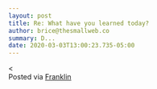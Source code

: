 ```yaml
---  
layout: post  
title: Re: What have you learned today?  
author: brice@thesmallweb.co  
summary: D...  
date: 2020-03-03T13:00:23.735-05:00  
---
```


<<br />Posted via <a href="https://franklinpostal.com">Franklin</a>